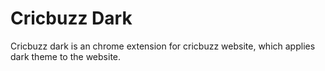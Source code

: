 # Cricbuzz Dark

Cricbuzz dark is an chrome extension for cricbuzz website, which applies dark theme to the website.
